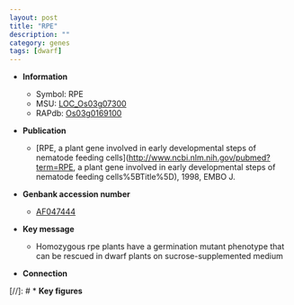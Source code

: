 ```yaml
---
layout: post
title: "RPE"
description: ""
category: genes
tags: [dwarf]
---
```


* **Information**  
    + Symbol: RPE  
    + MSU: [LOC_Os03g07300](http://rice.uga.edu/cgi-bin/ORF_infopage.cgi?orf=LOC_Os03g07300)  
    + RAPdb: [Os03g0169100](https://rapdb.dna.affrc.go.jp/locus/?name=Os03g0169100)  

* **Publication**  
    + [RPE, a plant gene involved in early developmental steps of nematode feeding cells](http://www.ncbi.nlm.nih.gov/pubmed?term=RPE, a plant gene involved in early developmental steps of nematode feeding cells%5BTitle%5D), 1998, EMBO J.

* **Genbank accession number**  
    + [AF047444](http://www.ncbi.nlm.nih.gov/nuccore/AF047444)

* **Key message**  
    + Homozygous rpe plants have a germination mutant phenotype that can be rescued in dwarf plants on sucrose-supplemented medium

* **Connection**  

[//]: # * **Key figures**  


